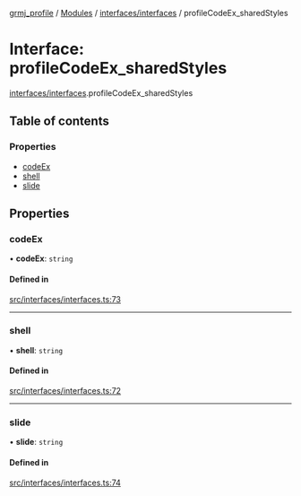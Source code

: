 [grmj_profile](../README.md) / [Modules](../modules.md) / [interfaces/interfaces](../modules/interfaces_interfaces.md) / profileCodeEx\_sharedStyles

# Interface: profileCodeEx\_sharedStyles

[interfaces/interfaces](../modules/interfaces_interfaces.md).profileCodeEx_sharedStyles

## Table of contents

### Properties

- [codeEx](interfaces_interfaces.profileCodeEx_sharedStyles.md#codeex)
- [shell](interfaces_interfaces.profileCodeEx_sharedStyles.md#shell)
- [slide](interfaces_interfaces.profileCodeEx_sharedStyles.md#slide)

## Properties

### codeEx

• **codeEx**: `string`

#### Defined in

[src/interfaces/interfaces.ts:73](https://github.com/Gordon2735/grmj_profile/blob/1239e9c/src/interfaces/interfaces.ts#L73)

___

### shell

• **shell**: `string`

#### Defined in

[src/interfaces/interfaces.ts:72](https://github.com/Gordon2735/grmj_profile/blob/1239e9c/src/interfaces/interfaces.ts#L72)

___

### slide

• **slide**: `string`

#### Defined in

[src/interfaces/interfaces.ts:74](https://github.com/Gordon2735/grmj_profile/blob/1239e9c/src/interfaces/interfaces.ts#L74)
